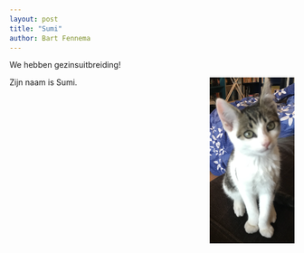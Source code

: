 ```yaml
---
layout: post
title: "Sumi"
author: Bart Fennema
---
```


We hebben gezinsuitbreiding! <br/>

<img src="/resources/Sumi.png" style="float:right;width:150px">

Zijn naam is Sumi.
